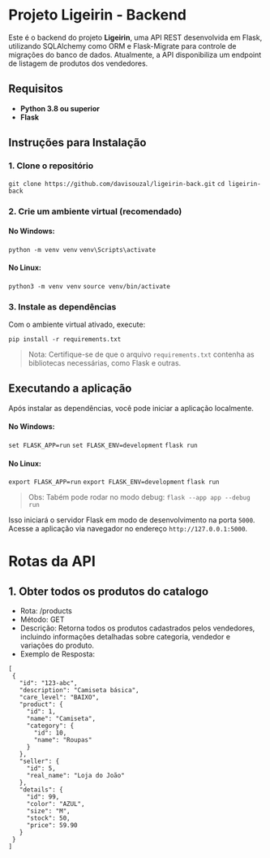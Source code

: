 # Projeto Ligeirin - Backend

Este é o backend do projeto **Ligeirin**, uma API REST desenvolvida em Flask, utilizando
SQLAlchemy como ORM e Flask-Migrate para controle de migrações do banco de dados.
Atualmente, a API disponibiliza um endpoint de listagem de produtos dos vendedores.
## Requisitos

-   **Python 3.8 ou superior**
-   **Flask**

## Instruções para Instalação

### 1. Clone o repositório
`git clone https://github.com/davisouzal/ligeirin-back.git`
`cd ligeirin-back` 

### 2. Crie um ambiente virtual (recomendado)

#### No Windows:

`python -m venv venv`
`venv\Scripts\activate` 

#### No Linux:

`python3 -m venv venv`
`source venv/bin/activate` 

### 3. Instale as dependências

Com o ambiente virtual ativado, execute:

`pip install -r requirements.txt` 

> Nota: Certifique-se de que o arquivo `requirements.txt` contenha as bibliotecas necessárias, como Flask e outras.

## Executando a aplicação

Após instalar as dependências, você pode iniciar a aplicação localmente.

#### No Windows:

`set FLASK_APP=run`
`set FLASK_ENV=development`
`flask run`

#### No Linux:
`export FLASK_APP=run`
`export FLASK_ENV=development`
`flask run` 

>Obs: Tabém pode rodar no modo debug:  `flask --app app --debug run`

Isso iniciará o servidor Flask em modo de desenvolvimento na porta `5000`. Acesse a aplicação via navegador no endereço `http://127.0.0.1:5000`.

# Rotas da API

## 1. Obter todos os produtos do catalogo
 - Rota: /products
 - Método: GET
 - Descrição: Retorna todos os produtos cadastrados pelos vendedores,
incluindo informações detalhadas sobre categoria, vendedor e variações do produto.
 - Exemplo de Resposta:
 ```
[
  {
    "id": "123-abc",
    "description": "Camiseta básica",
    "care_level": "BAIXO",
    "product": {
      "id": 1,
      "name": "Camiseta",
      "category": {
        "id": 10,
        "name": "Roupas"
      }
    },
    "seller": {
      "id": 5,
      "real_name": "Loja do João"
    },
    "details": {
      "id": 99,
      "color": "AZUL",
      "size": "M",
      "stock": 50,
      "price": 59.90
    }
  }
]
```